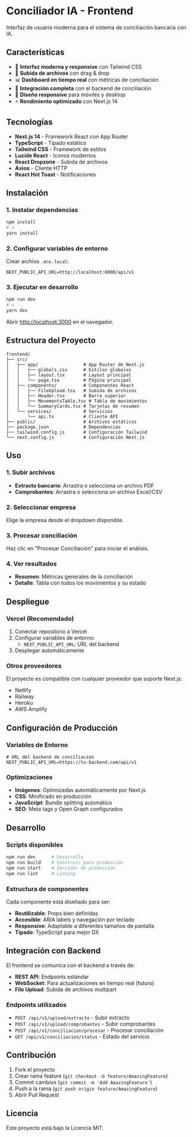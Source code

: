 # Conciliador IA - Frontend

Interfaz de usuario moderna para el sistema de conciliación bancaria con IA.

## Características

- 🎨 **Interfaz moderna y responsive** con Tailwind CSS
- 📁 **Subida de archivos** con drag & drop
- 📊 **Dashboard en tiempo real** con métricas de conciliación
- 🔄 **Integración completa** con el backend de conciliación
- 📱 **Diseño responsive** para móviles y desktop
- ⚡ **Rendimiento optimizado** con Next.js 14

## Tecnologías

- **Next.js 14** - Framework React con App Router
- **TypeScript** - Tipado estático
- **Tailwind CSS** - Framework de estilos
- **Lucide React** - Iconos modernos
- **React Dropzone** - Subida de archivos
- **Axios** - Cliente HTTP
- **React Hot Toast** - Notificaciones

## Instalación

### 1. Instalar dependencias

```bash
npm install
# o
yarn install
```

### 2. Configurar variables de entorno

Crear archivo `.env.local`:

```env
NEXT_PUBLIC_API_URL=http://localhost:8000/api/v1
```

### 3. Ejecutar en desarrollo

```bash
npm run dev
# o
yarn dev
```

Abrir [http://localhost:3000](http://localhost:3000) en el navegador.

## Estructura del Proyecto

```
frontend/
├── src/
│   ├── app/                 # App Router de Next.js
│   │   ├── globals.css      # Estilos globales
│   │   ├── layout.tsx       # Layout principal
│   │   └── page.tsx         # Página principal
│   ├── components/          # Componentes React
│   │   ├── FileUpload.tsx   # Subida de archivos
│   │   ├── Header.tsx       # Barra superior
│   │   ├── MovementsTable.tsx # Tabla de movimientos
│   │   └── SummaryCards.tsx # Tarjetas de resumen
│   └── services/            # Servicios
│       └── api.ts           # Cliente API
├── public/                  # Archivos estáticos
├── package.json             # Dependencias
├── tailwind.config.js       # Configuración Tailwind
└── next.config.js           # Configuración Next.js
```

## Uso

### 1. Subir archivos

- **Extracto bancario**: Arrastra o selecciona un archivo PDF
- **Comprobantes**: Arrastra o selecciona un archivo Excel/CSV

### 2. Seleccionar empresa

Elige la empresa desde el dropdown disponible.

### 3. Procesar conciliación

Haz clic en "Procesar Conciliación" para iniciar el análisis.

### 4. Ver resultados

- **Resumen**: Métricas generales de la conciliación
- **Detalle**: Tabla con todos los movimientos y su estado

## Despliegue

### Vercel (Recomendado)

1. Conectar repositorio a Vercel
2. Configurar variables de entorno:
   - `NEXT_PUBLIC_API_URL`: URL del backend
3. Desplegar automáticamente

### Otros proveedores

El proyecto es compatible con cualquier proveedor que soporte Next.js:

- Netlify
- Railway
- Heroku
- AWS Amplify

## Configuración de Producción

### Variables de Entorno

```env
# URL del backend de conciliación
NEXT_PUBLIC_API_URL=https://tu-backend.com/api/v1
```

### Optimizaciones

- **Imágenes**: Optimizadas automáticamente por Next.js
- **CSS**: Minificado en producción
- **JavaScript**: Bundle splitting automático
- **SEO**: Meta tags y Open Graph configurados

## Desarrollo

### Scripts disponibles

```bash
npm run dev      # Desarrollo
npm run build    # Construir para producción
npm run start    # Servidor de producción
npm run lint     # Linting
```

### Estructura de componentes

Cada componente está diseñado para ser:
- **Reutilizable**: Props bien definidas
- **Accesible**: ARIA labels y navegación por teclado
- **Responsive**: Adaptable a diferentes tamaños de pantalla
- **Tipado**: TypeScript para mejor DX

## Integración con Backend

El frontend se comunica con el backend a través de:

- **REST API**: Endpoints estándar
- **WebSocket**: Para actualizaciones en tiempo real (futuro)
- **File Upload**: Subida de archivos multipart

### Endpoints utilizados

- `POST /api/v1/upload/extracto` - Subir extracto
- `POST /api/v1/upload/comprobantes` - Subir comprobantes
- `POST /api/v1/conciliacion/procesar` - Procesar conciliación
- `GET /api/v1/conciliacion/status` - Estado del servicio

## Contribución

1. Fork el proyecto
2. Crear rama feature (`git checkout -b feature/AmazingFeature`)
3. Commit cambios (`git commit -m 'Add AmazingFeature'`)
4. Push a la rama (`git push origin feature/AmazingFeature`)
5. Abrir Pull Request

## Licencia

Este proyecto está bajo la Licencia MIT. 